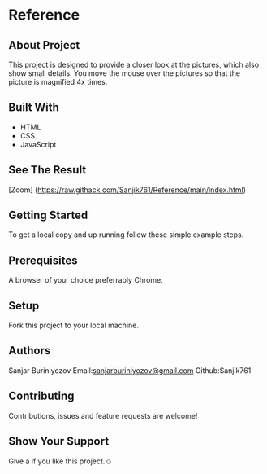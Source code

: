 # Reference

## About Project
This project is designed to provide a closer look at the pictures, which also show small details. You move the mouse over the pictures so that the picture is magnified 4x times.
## Built With
* HTML
* CSS
* JavaScript
## See The Result
[Zoom] (https://raw.githack.com/Sanjik761/Reference/main/index.html)
## Getting Started
To get a local copy and up running follow these simple example steps.
## Prerequisites
A browser of your choice preferrably Chrome.
## Setup
Fork this project to your local machine.
## Authors
Sanjar Buriniyozov
Email:sanjarburiniyozov@gmail.com  Github:Sanjik761
## Contributing
Contributions, issues and feature requests are welcome!
## Show Your Support
Give a if you like this project.☺
